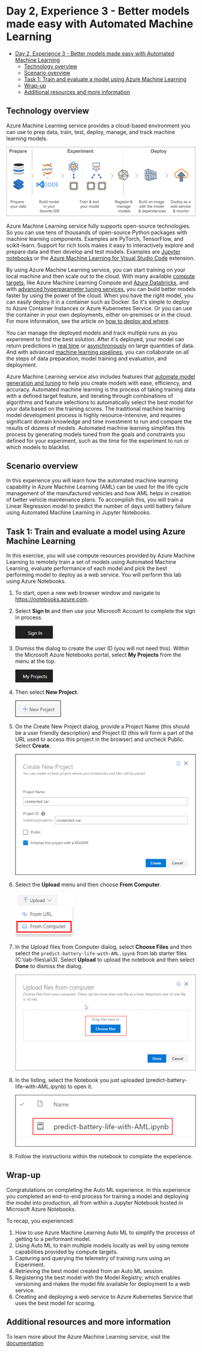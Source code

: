 # Day 2, Experience 3 - Better models made easy with Automated Machine Learning

- [Day 2, Experience 3 - Better models made easy with Automated Machine Learning](#day-2-experience-3---better-models-made-easy-with-automated-machine-learning)
  - [Technology overview](#technology-overview)
  - [Scenario overview](#scenario-overview)
  - [Task 1: Train and evaluate a model using Azure Machine Learning](#task-1-train-and-evaluate-a-model-using-azure-machine-learning)
  - [Wrap-up](#wrap-up)
  - [Additional resources and more information](#additional-resources-and-more-information)

## Technology overview

Azure Machine Learning service provides a cloud-based environment you can use to prep data, train, test, deploy, manage, and track machine learning models.

![Azure Machine Learning overview](media/intro.png 'Azure Machine Learning overview')

Azure Machine Learning service fully supports open-source technologies. So you can use tens of thousands of open-source Python packages with machine learning components. Examples are PyTorch, TensorFlow, and scikit-learn. Support for rich tools makes it easy to interactively explore and prepare data and then develop and test models. Examples are [Jupyter notebooks](https://jupyter.org) or the [Azure Machine Learning for Visual Studio Code](https://marketplace.visualstudio.com/items/itemName/ms-toolsai.vscode-ai/overview) extension.

By using Azure Machine Learning service, you can start training on your local machine and then scale out to the cloud. With many available [compute targets](https://docs.microsoft.com%/en-us/azure/machine-learning/service/how-to-set-up-training-targets), like Azure Machine Learning Compute and [Azure Databricks](https://docs.microsoft.com/en-us/azure/azure-databricks/what-is-azure-databricks), and with [advanced hyperparameter tuning services](https://docs.microsoft.com/en-us/azure/machine-learning/service/how-to-tune-hyperparameters), you can build better models faster by using the power of the cloud. When you have the right model, you can easily deploy it in a container such as Docker. So it's simple to deploy to Azure Container Instances or Azure Kubernetes Service. Or you can use the container in your own deployments, either on-premises or in the cloud. For more information, see the article on [how to deploy and where](https://docs.microsoft.com/en-us/azure/machine-learning/service/how-to-deploy-and-where).

You can manage the deployed models and track multiple runs as you experiment to find the best solution. After it's deployed, your model can return predictions in [real time](https://docs.microsoft.com/en-us/azure/machine-learning/service/how-to-consume-web-service) or [asynchronously](https://docs.microsoft.com/en-us/azure/machine-learning/service/how-to-run-batch-predictions) on large quantities of data. And with advanced [machine learning pipelines](https://docs.microsoft.com/en-us/azure/machine-learning/service/concept-ml-pipelines), you can collaborate on all the steps of data preparation, model training and evaluation, and deployment.

Azure Machine Learning service also includes features that [automate model generation and tuning](https://docs.microsoft.com/en-us/azure/machine-learning/service/tutorial-auto-train-models) to help you create models with ease, efficiency, and accuracy. Automated machine learning is the process of taking training data with a defined target feature, and iterating through combinations of algorithms and feature selections to automatically select the best model for your data based on the training scores. The traditional machine learning model development process is highly resource-intensive, and requires significant domain knowledge and time investment to run and compare the results of dozens of models. Automated machine learning simplifies this process by generating models tuned from the goals and constraints you defined for your experiment, such as the time for the experiment to run or which models to blacklist.

## Scenario overview

In this experience you will learn how the automated machine learning capability in Azure Machine Learning (AML) can be used for the life cycle management of the manufactured vehicles and how AML helps in creation of better vehicle maintenance plans. To accomplish this, you will train a Linear Regression model to predict the number of days until battery failure using Automated Machine Learning in Jupyter Notebooks.

## Task 1: Train and evaluate a model using Azure Machine Learning

In this exercise, you will use compute resources provided by Azure Machine Learning to remotely train a set of models using Automated Machine Learning, evaluate performance of each model and pick the best performing model to deploy as a web service. You will perform this lab using Azure Notebooks.

1. To start, open a new web browser window and navigate to <https://notebooks.azure.com>.

2. Select **Sign In** and then use your Microsoft Account to complete the sign in process.

    ![The Sign In button](media/01.png 'Sign In')

3. Dismiss the dialog to create the user ID (you will not need this). Within the Microsoft Azure Notebooks portal, select **My Projects** from the menu at the top.

    ![The My Projects button](media/02.png 'My Projects')

4. Then select **New Project**.

    ![The New Project button](media/03.png 'New Project')

5. On the Create New Project dialog, provide a Project Name (this should be a user friendly description) and Project ID (this will form a part of the URL used to access this project in the browser) and uncheck Public. Select **Create**.

    ![The Create New Project dialog](media/04.png 'Create New Project')

6. Select the **Upload** menu and then choose **From Computer**.

    ![The Upload menu](media/05.png 'Upload')

7. In the Upload files from Computer dialog, select **Choose Files** and then select the `predict-battery-life-with-AML.ipynb` from lab starter files (C:\lab-files\ai\3). Select **Upload** to upload the notebook and then select **Done** to dismiss the dialog.

    ![The Upload files from Computer dialog](media/06.png 'Upload files from Computer')

8. In the listing, select the Notebook you just uploaded (predict-battery-life-with-AML.ipynb) to open it.

    ![Select the notebook](media/07.png 'Select the notebook')

9. Follow the instructions within the notebook to complete the experience.

## Wrap-up

Congratulations on completing the Auto ML experience. In this experience you completed an end-to-end process for training a model and deploying the model into production, all from within a Jupyter Notebook hosted in Microsoft Azure Notebooks.  

To recap, you experienced:

1. How to use Azure Machine Learning Auto ML to simplify the processs of getting to a performant model.
2. Using Auto ML to train multiple models locally as well by using remote capabilities provided by compute targets.
3. Capturing and querying the telemetry of training runs using an Experiment.
4. Retrieving the best model created from an Auto ML session.
5. Registering the best model with the Model Registry, which enables versioning and makes the model file available for deployment to a web service.
6. Creating and deploying a web service to Azure Kubernetes Service that uses the best model for scoring.

## Additional resources and more information

To learn more about the Azure Machine Learning service, visit the [documentation](https://docs.microsoft.com/azure/machine-learning/service)